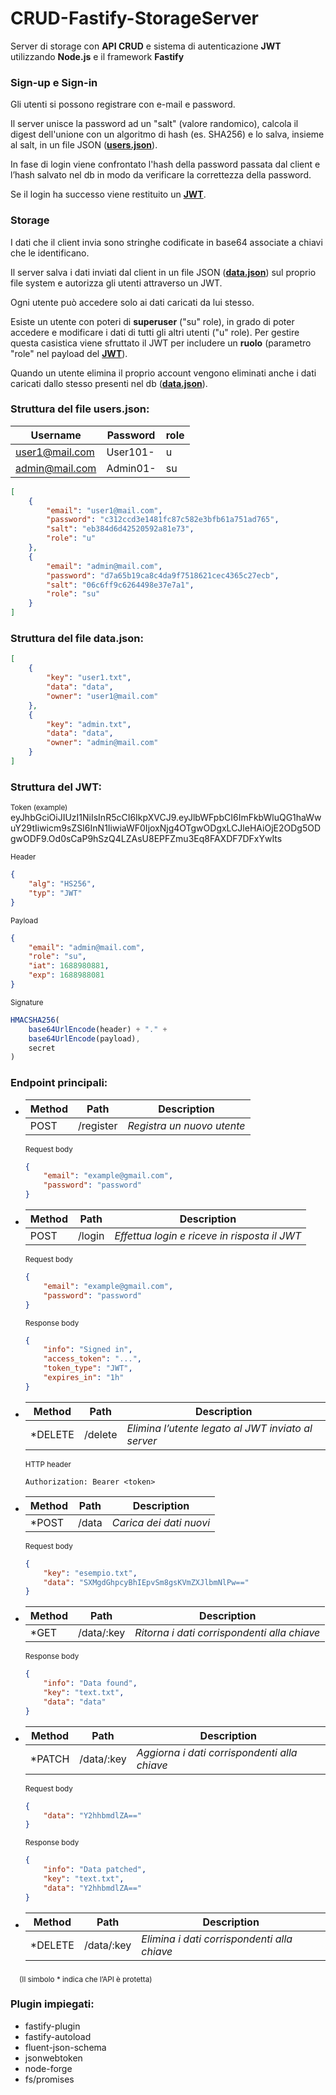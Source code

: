 # CRUD-Fastify-StorageServer
Server di storage con **API CRUD** e sistema di autenticazione **JWT** utilizzando **Node.js** e il framework **Fastify**

### **Sign-up e Sign-in**

Gli utenti si possono registrare con e-mail e password.

Il server unisce la password ad un "salt" (valore randomico), calcola il digest dell'unione con un algoritmo di hash (es. SHA256) e lo salva, insieme al salt, in un file JSON ([**users.json**](#struttura-del-file-usersjson)). 

In fase di login viene confrontato l'hash della password passata dal client e l’hash salvato nel db in modo da verificare la correttezza della password.

Se il login ha successo viene restituito un [**JWT**](#struttura-del-jwt).

### **Storage**

I dati che il client invia sono stringhe codificate in base64 associate a chiavi che le identificano.

Il server salva i dati inviati dal client in un file JSON ([**data.json**](#struttura-del-file-datajson)) sul proprio file system e autorizza gli utenti attraverso un JWT.

Ogni utente può accedere solo ai dati caricati da lui stesso.

Esiste un utente con poteri di **superuser** ("su" role), in grado di poter accedere e modificare i dati di tutti gli altri utenti ("u" role). Per gestire questa casistica viene sfruttato il JWT per includere un **ruolo** (parametro "role" nel payload del [**JWT**](#struttura-del-jwt)).

Quando un utente elimina il proprio account vengono eliminati anche i dati caricati dallo stesso presenti nel db ([**data.json**](#struttura-del-file-datajson)).

### **Struttura del file users.json:**

| Username | Password | role |
| --- | --- | --- |
| user1@mail.com | User101- | u |
| admin@mail.com | Admin01- | su |

```json
[
    {
        "email": "user1@mail.com",
        "password": "c312ccd3e1481fc87c582e3bfb61a751ad765",
        "salt": "eb384d6d42520592a81e73",
        "role": "u"
    },
    {
        "email": "admin@mail.com",
        "password": "d7a65b19ca8c4da9f7518621cec4365c27ecb",
        "salt": "06c6ff9c6264498e37e7a1",
        "role": "su"
    }
]
```

### **Struttura del file data.json:**
```json
[
    {
        "key": "user1.txt",
        "data": "data",
        "owner": "user1@mail.com"
    },
    {
        "key": "admin.txt",
        "data": "data",
        "owner": "admin@mail.com"
    }
]
```

### **Struttura del JWT:**
<sub>Token (example)</sub>
eyJhbGciOiJIUzI1NiIsInR5cCI6IkpXVCJ9.eyJlbWFpbCI6ImFkbWluQG1haWwuY29tIiwicm9sZSI6InN1IiwiaWF0IjoxNjg4OTgwODgxLCJleHAiOjE2ODg5ODgwODF9.Od0sCaP9hSzQ4LZAsU8EPFZmu3Eq8FAXDF7DFxYwIts

<sub>Header</sub>
```json
{
    "alg": "HS256",
    "typ": "JWT"
}
```
<sub>Payload</sub>
```json
{
    "email": "admin@mail.com",
    "role": "su",
    "iat": 1688980881,
    "exp": 1688988081
}
```
<sub>Signature</sub>
```js
HMACSHA256(
    base64UrlEncode(header) + "." +
    base64UrlEncode(payload),
    secret
)
```

### **Endpoint principali:**

- | Method | Path | Description |
    | --- | --- | --- |
    | POST | /register | _Registra un nuovo utente_ |

    <sub>Request body</sub>
    ```json
    {
        "email": "example@gmail.com",
        "password": "password"
    }
    ```

- | Method | Path | Description |
    | --- | --- | --- |
    | POST | /login | _Effettua login e riceve in risposta il JWT_ |

    <sub>Request body</sub>
    ```json
    {
        "email": "example@gmail.com",
        "password": "password"
    }
    ```

    <sub>Response body</sub>
    ```json
    {
        "info": "Signed in",
        "access_token": "...",
        "token_type": "JWT",
        "expires_in": "1h"
    }
    ```

- | Method | Path | Description |
    | --- | --- | --- |
    | *DELETE | /delete | _Elimina l’utente legato al JWT inviato al server_ |

    <sub>HTTP header</sub>
    ```
    Authorization: Bearer <token>
    ```

- | Method | Path | Description |
    | --- | --- | --- |
    | *POST | /data | _Carica dei dati nuovi_ |

    <sub>Request body</sub>
    ```json
    { 
        "key": "esempio.txt",
        "data": "SXMgdGhpcyBhIEpvSm8gsKVmZXJlbmNlPw=="
    }
    ```

- | Method | Path | Description |
    | --- | --- | --- |
    | *GET | /data/:key | _Ritorna i dati corrispondenti alla chiave_ |

    <sub>Response body</sub>
    ```json
    {
        "info": "Data found",
        "key": "text.txt",
        "data": "data"
    }
    ```

- | Method | Path | Description |
    | --- | --- | --- |
    | *PATCH | /data/:key | _Aggiorna i dati corrispondenti alla chiave_ |

    <sub>Request body</sub>
    ```json
    { 
        "data": "Y2hhbmdlZA=="
    }
    ```
    <sub>Response body</sub>
    ```json
    {
        "info": "Data patched",
        "key": "text.txt",
        "data": "Y2hhbmdlZA=="
    }
    ```
    
- | Method | Path | Description |
    | --- | --- | --- |
    | *DELETE | /data/:key | _Elimina i dati corrispondenti alla chiave_ |

&emsp;<sub>(Il simbolo * indica che l’API è protetta)</sub>

### **Plugin impiegati**:
- fastify-plugin
- fastify-autoload 
- fluent-json-schema
- jsonwebtoken
- node-forge
- fs/promises


